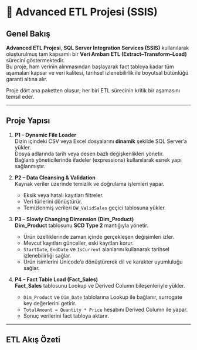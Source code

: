 # 🧩 Advanced ETL Projesi (SSIS)

## Genel Bakış
**Advanced ETL Projesi**, **SQL Server Integration Services (SSIS)** kullanılarak oluşturulmuş tam kapsamlı bir **Veri Ambarı ETL (Extract–Transform–Load)** sürecini göstermektedir.  
Bu proje, ham verinin alınmasından başlayarak fact tabloya kadar tüm aşamaları kapsar ve veri kalitesi, tarihsel izlenebilirlik ile boyutsal bütünlüğü garanti altına alır.

Proje dört ana paketten oluşur; her biri ETL sürecinin kritik bir aşamasını temsil eder.

---

## Proje Yapısı

1. **P1 – Dynamic File Loader**  
   Dizin içindeki CSV veya Excel dosyalarını **dinamik** şekilde SQL Server’a yükler.  
   Dosya adlarında tarih veya desen bazlı değişkenlikleri yönetir.  
   Bağlantı yöneticilerinde ifadeler (expressions) kullanılarak esnek yapı sağlanmıştır.

2. **P2 – Data Cleansing & Validation**  
   Kaynak veriler üzerinde temizlik ve doğrulama işlemleri yapar.  
   - Eksik veya hatalı kayıtları filtreler.  
   - Veri türlerini dönüştürür.  
   - Temizlenmiş verileri `DW_ValidSales` geçici tablosuna yükler.  

3. **P3 – Slowly Changing Dimension (Dim_Product)**  
   **Dim_Product** tablosunu **SCD Type 2** mantığıyla yönetir.  
   - Ürün özelliklerinde zaman içinde gerçekleşen değişimleri izler.  
   - Mevcut kayıtları günceller, eski kayıtları korur.  
   - `StartDate`, `EndDate` ve `IsCurrent` alanlarını kullanarak tarihsel izlenebilirliği sağlar.  
   - Ürün isimlerini Unicode’a dönüştürerek dil ve karakter uyumluluğu sağlar.

4. **P4 – Fact Table Load (Fact_Sales)**  
   **Fact_Sales** tablosunu Lookup ve Derived Column bileşenleriyle yükler.  
   - `Dim_Product` ve `Dim_Date` tablolarına Lookup ile bağlanır, surrogate key değerlerini getirir.  
   - `TotalAmount = Quantity * Price` hesabını Derived Column ile yapar.  
   - Sonuç verilerini fact tabloya aktarır.

---

## ETL Akış Özeti

